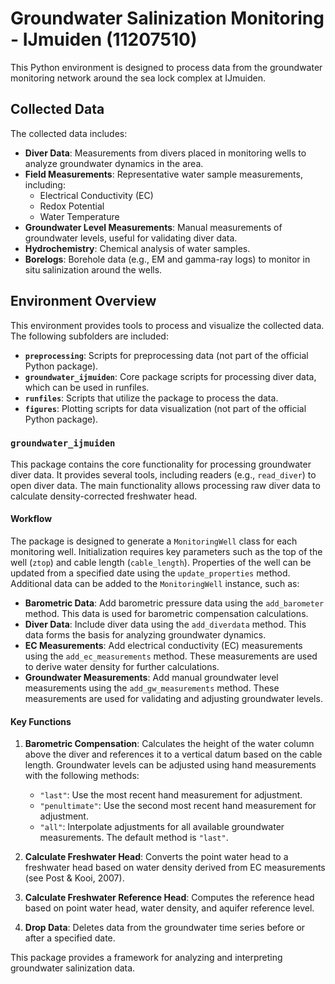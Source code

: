 # Groundwater Salinization Monitoring - IJmuiden (11207510)

This Python environment is designed to process data from the groundwater monitoring network around the sea lock complex at IJmuiden.

## Collected Data

The collected data includes:

- **Diver Data**: Measurements from divers placed in monitoring wells to analyze groundwater dynamics in the area.
- **Field Measurements**: Representative water sample measurements, including:
    - Electrical Conductivity (EC)
    - Redox Potential
    - Water Temperature
- **Groundwater Level Measurements**: Manual measurements of groundwater levels, useful for validating diver data.
- **Hydrochemistry**: Chemical analysis of water samples.
- **Borelogs**: Borehole data (e.g., EM and gamma-ray logs) to monitor in situ salinization around the wells.

## Environment Overview

This environment provides tools to process and visualize the collected data. The following subfolders are included:

- **`preprocessing`**: Scripts for preprocessing data (not part of the official Python package).
- **`groundwater_ijmuiden`**: Core package scripts for processing diver data, which can be used in runfiles.
- **`runfiles`**: Scripts that utilize the package to process the data.
- **`figures`**: Plotting scripts for data visualization (not part of the official Python package).

### `groundwater_ijmuiden`

This package contains the core functionality for processing groundwater diver data. It provides several tools, including readers (e.g., `read_diver`) to open diver data. The main functionality allows processing raw diver data to calculate density-corrected freshwater head.

#### Workflow

The package is designed to generate a `MonitoringWell` class for each monitoring well. Initialization requires key parameters such as the top of the well (`ztop`) and cable length (`cable_length`). Properties of the well can be updated from a specified date using the `update_properties` method. Additional data can be added to the `MonitoringWell` instance, such as:
- **Barometric Data**: Add barometric pressure data using the `add_barometer` method. This data is used for barometric compensation calculations.
- **Diver Data**: Include diver data using the `add_diverdata` method. This data forms the basis for analyzing groundwater dynamics.
- **EC Measurements**: Add electrical conductivity (EC) measurements using the `add_ec_measurements` method. These measurements are used to derive water density for further calculations.
- **Groundwater Measurements**: Add manual groundwater level measurements using the `add_gw_measurements` method. These measurements are used for validating and adjusting groundwater levels.

#### Key Functions

1. **Barometric Compensation**: Calculates the height of the water column above the diver and references it to a vertical datum based on the cable length. Groundwater levels can be adjusted using hand measurements with the following methods:
     - `"last"`: Use the most recent hand measurement for adjustment.
     - `"penultimate"`: Use the second most recent hand measurement for adjustment.
     - `"all"`: Interpolate adjustments for all available groundwater measurements.
     The default method is `"last"`.

2. **Calculate Freshwater Head**: Converts the point water head to a freshwater head based on water density derived from EC measurements (see Post & Kooi, 2007).

3. **Calculate Freshwater Reference Head**: Computes the reference head based on point water head, water density, and aquifer reference level.

4. **Drop Data**: Deletes data from the groundwater time series before or after a specified date.

This package provides a framework for analyzing and interpreting groundwater salinization data.
